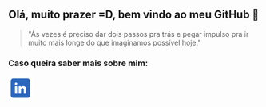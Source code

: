 ## Olá, muito prazer =D, bem vindo ao meu GitHub 👋
> "Às vezes é preciso dar dois passos pra trás e pegar impulso pra ir muito mais longe do que imaginamos possível hoje."
### Caso queira saber mais sobre mim:

<div style="display: flex">
<a href="https://www.linkedin.com/in/gustavo-sm" target="_blank"><img align="top" src="https://raw.githubusercontent.com/gus-sm/gus-sm/master/linkedin_logo.png" target="_blank" width="48" heigth="48"></a> <br>


